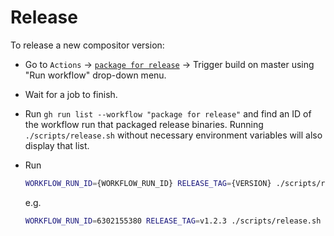 # Release

To release a new compositor version:

- Go to `Actions` -> [`package for release`](https://github.com/software-mansion/smelter/actions/workflows/package_for_release.yml) -> Trigger build on master using "Run workflow" drop-down menu.
- Wait for a job to finish.
- Run `gh run list --workflow "package for release"` and find an ID of the workflow run that packaged release binaries. Running `./scripts/release.sh` without necessary environment variables will also display that list.
- Run

  ```bash
  WORKFLOW_RUN_ID={WORKFLOW_RUN_ID} RELEASE_TAG={VERSION} ./scripts/release.sh
  ```

  e.g.

  ```bash
  WORKFLOW_RUN_ID=6302155380 RELEASE_TAG=v1.2.3 ./scripts/release.sh `
  ```

